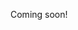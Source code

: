 Coming soon!

<!-- TODO: make arch portable -->

<!-- https://blog.stephenwolfram.com/2019/02/seeking-the-productive-life-some-details-of-my-personal-infrastructure/ -->

<!--

https://wiki.archlinux.org/index.php/NVIDIA_Optimus
https://wiki.archlinux.org/index.php/Nouveau
https://wiki.archlinux.org/index.php/Hardware_video_acceleration
https://wiki.archlinux.org/index.php/Intel_graphics
https://wiki.archlinux.org/index.php/PRIME
https://wiki.archlinux.org/index.php/Bumblebee
https://wiki.archlinux.org/index.php/Nvidia-xrun
https://wiki.archlinux.org/index.php/NVIDIA
https://wiki.archlinux.org/index.php/NVIDIA#NVIDIA_Settings
https://www.google.com/search?hl=en&q=arch%20prime%20intel%20nouveau
https://nouveau.freedesktop.org/wiki/Optimus/
https://www.reddit.com/r/linux_gaming/comments/6ftq10/the_ultimate_guide_to_setting_up_nvidia_optimus/
https://www.google.com/search?safe=off&hl=en&ei=hZPIXKKNMILl-gSJoqWQCQ&q=arch+gpu+no+sink+output+missing&oq=arch+gpu+no+sink+output+missing&gs_l=psy-ab.3...4379.5506..5902...0.0..0.153.956.1j7......0....1..gws-wiz.......0i71j33i299j33i160.xROJBUPO6ZY
https://www.reddit.com/r/archlinux/comments/9l7aph/hdmi_not_shown_by_xrandr_but_detected_when_cable/

-->

<!--

# Data

- <input type="checkbox" disabled/> Sources
  - <input type="checkbox" disabled/> Dropbox
    - <input type="checkbox" disabled/> download everything to external drive
    - <input type="checkbox" disabled/> delete everything
    - <input type="checkbox" disabled/> upload the essentials
  - <input type="checkbox" disabled/> HackerNews binge (July 1, 2018 to now)
  - <input type="checkbox" disabled/> Pocket
    - <input type="checkbox" disabled/> download directory
  - <input type="checkbox" disabled/> organize harddrives
  - <input type="checkbox" disabled/> Apple devices
    - <input type="checkbox" disabled/> clean up tabs
    - <input type="checkbox" disabled/> clean up apps
  - <input type="checkbox" disabled/> clean up tabs in Toby
  - <input type="checkbox" disabled/> add books/movies/albums/etc to [lists](/lists)
  - <input type="checkbox" disabled/> org-mode
    - <input type="checkbox" disabled/> move org repo to [taysar](/)
    - <input type="checkbox" disabled/> delete org
- <input type="checkbox" disabled/> Sink
  - <input type="checkbox" disabled/> media queue

-->
